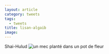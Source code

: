 ```yaml
---
layout: article
category: tweets
tags:
  - tweets
title: lisan-algaib
image:
---
```

Shai-Hulud
![un mec planté dans un pot de fleur](https://i.ibb.co/9gWMfH2/photo1711377569.jpg)